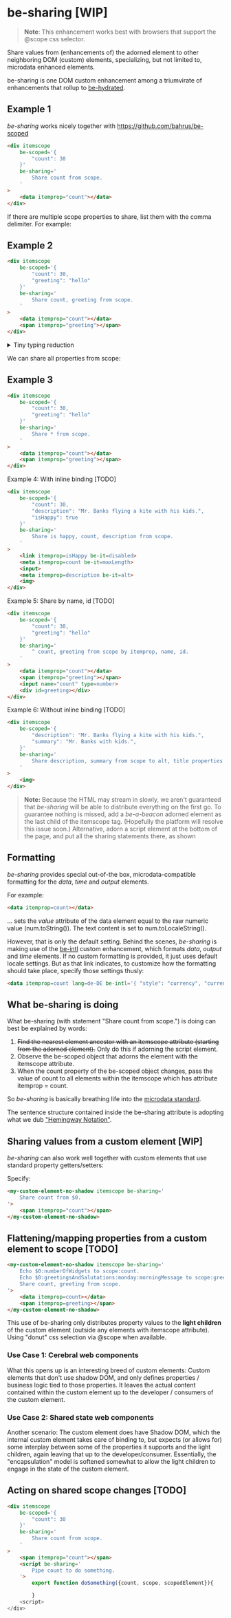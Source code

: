 # be-sharing [WIP]

>**Note**: This enhancement works best with browsers that support the @scope css selector.

Share values from (enhancements of) the adorned element to other neighboring DOM (custom) elements, specializing, but not limited to, microdata enhanced elements.

be-sharing is one DOM custom enhancement among a triumvirate of enhancements that rollup to [be-hydrated](https://github.com/bahrus/be-hydrated).

## Example 1

*be-sharing* works nicely together with https://github.com/bahrus/be-scoped

```html
<div itemscope 
    be-scoped='{
        "count": 30
    }'
    be-sharing='
        Share count from scope.
    '
>
    <data itemprop="count"></data>
</div>
```

If there are multiple scope properties to share, list them with the comma delimiter.  For example:

## Example 2

```html
<div itemscope 
    be-scoped='{
        "count": 30,
        "greeting": "hello"
    }'
    be-sharing='
        Share count, greeting from scope.
    '
>
    <data itemprop="count"></data>
    <span itemprop="greeting"></span>
</div>
```

<details>
    <summary>Tiny typing reduction</summary>
    
It's a bit redundant to type "beSharing / Share".

Instead, this also works:

```html
<div itemscope 
    be-scoped='{
        "count": 30,
        "greeting": "hello"
    }'
    be-sharing='
        ^ count, greeting from scope.
    '
>
    <data itemprop="count"></data>
    <span itemprop="greeting"></span>
</div>
```

</details>

We can share all properties from scope:

## Example 3

```html
<div itemscope 
    be-scoped='{
        "count": 30,
        "greeting": "hello"
    }'
    be-sharing='
        Share * from scope.
    '
>
    <data itemprop="count"></data>
    <span itemprop="greeting"></span>
</div>
```

Example 4:  With inline binding [TODO]

```html
<div itemscope 
    be-scoped='{
        "count": 30,
        "description": "Mr. Banks flying a kite with his kids.",
        "isHappy": true
    }'
    be-sharing='
        Share is happy, count, description from scope.
    '
>
    <link itemprop=isHappy be-it=disabled>
    <meta itemprop=count be-it=maxLength>
    <input>
    <meta itemprop=description be-it=alt>
    <img>
</div>
```


Example 5:  Share by name, id [TODO]

```html
<div itemscope 
    be-scoped='{
        "count": 30,
        "greeting": "hello"
    }'
    be-sharing='
        ^ count, greeting from scope by itemprop, name, id.
    '
>
    <data itemprop="count"></data>
    <span itemprop="greeting"></span>
    <input name="count" type=number>
    <div id=greeting></div>
</div>
```




Example 6:  Without inline binding [TODO]

```html
<div itemscope 
    be-scoped='{
        "description": "Mr. Banks flying a kite with his kids.",
        "summary": "Mr. Banks with kids.",
    }'
    be-sharing='
        Share description, summary from scope to alt, title properties of img element.
    '
>
    <img>
</div>
```

>**Note:** Because the HTML may stream in slowly, we aren't guaranteed that *be-sharing* will be able to distribute everything on the first go.  To guarantee nothing is missed, add a *be-a-beacon* adorned element as the last child of the itemscope tag. (Hopefully the platform will resolve this issue soon.)  Alternative, adorn a script element at the bottom of the page, and put all the sharing statements there, as shown 

## Formatting

*be-sharing* provides special out-of-the box, microdata-compatible formatting for the *data*, *time* and *output* elements.

For example:

```html
<data itemprop=count></data>
```

... sets the *value* attribute of the data element equal to the raw numeric value (num.toString()).  The text content is set to num.toLocaleString().

However, that is only the default setting.  Behind the scenes, *be-sharing* is making use of the [be-intl](https://github.com/bahrus/be-intl) custom enhancement, which formats *data*, *output* and *time* elements.  If no custom formatting is provided, it just uses default locale settings.  But as that link indicates, to customize how the formatting should take place, specify those settings thusly:

```html
<data itemprop=count lang=de-DE be-intl='{ "style": "currency", "currency": "EUR" }'></data>
```

## What be-sharing is doing

What be-sharing (with statement "Share count from scope.") is doing can best be explained by words:

1.  ~~Find the nearest element ancestor with an itemscope attribute (starting from the adorned element).~~ Only do this if adorning the script element.
2.  Observe the be-scoped object that adorns the element with the itemscope attribute.
3.  When the count property of the be-scoped object changes, pass the value of count to all elements within the itemscope which has attribute itemprop = count.


So *be-sharing* is basically breathing life into the [microdata standard](https://developer.mozilla.org/en-US/docs/Web/HTML/Microdata).

The sentence structure contained inside the be-sharing attribute is adopting what we dub ["Hemingway Notation"](https://bookanalysis.com/ernest-hemingway/writing-style/).

## Sharing values from a custom element [WIP]

*be-sharing* can also work well together with custom elements that use standard property getters/setters:

Specify:

```html
<my-custom-element-no-shadow itemscope be-sharing='
    Share count from $0.
'>
    <span itemprop="count"></span>
</my-custom-element-no-shadow>
```

## Flattening/mapping properties from a custom element to scope [TODO]

```html
<my-custom-element-no-shadow itemscope be-sharing='
    Echo $0:numberOfWidgets to scope:count.
    Echo $0:greetingsAndSalutations:monday:morningMessage to scope:greeting.
    Share count, greeting from scope.
'>
    <data itemprop=count></data>
    <span itemprop=greeting></span>
</my-custom-element-no-shadow>
```

This use of be-sharing only distributes property values to the **light children** of the custom element (outside any elements with itemscope attribute).  Using "donut" css selection via @scope when available.  

### Use Case 1:  Cerebral web components

What this opens up is an interesting breed of custom elements:  Custom elements that don't use shadow DOM, and only defines properties / business logic tied to those properties.  It leaves the actual content contained within the custom element up to the developer / consumers of the custom element.  

### Use Case 2:  Shared state web components

Another scenario:  The custom element does have Shadow DOM, which the internal custom element takes care of binding to, but expects (or allows for) some interplay between some of the properties it supports and the light children, again leaving that up to the developer/consumer.  Essentially, the "encapsulation" model is softened somewhat to allow the light children to engage in the state of the custom element.

## Acting on shared scope changes [TODO]

```html
<div itemscope 
    be-scoped='{
        "count": 30
    }'
    be-sharing='
        Share count from scope.
    '
>
    <span itemprop="count"></span>
    <script be-sharing='
        Pipe count to do something.
    '>
        export function doSomething({count, scope, scopedElement}){

        }
    <script>
</div>
```

